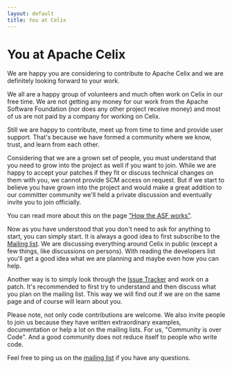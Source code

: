 ```yaml
---
layout: default
title: You at Celix
---
```


# You at Apache Celix

We are happy you are considering to contribute to Apache Celix and
we are definitely looking forward to your work.

We all are a happy group of volunteers and much often work on Celix
in our free time. We are not getting any money for our work from the
Apache Software Foundation (nor does any other project receive money)
and most of us are not paid by a company for working on Celix.

Still we are happy to contribute, meet up from time to time and
provide user support. That's because we have formed a community
where we know, trust, and learn from each other.

Considering that we are a grown set of people, you must understand
that you need to grow into the project as well if you want to join.
While we are happy to accept your patches if they fit or discuss
technical changes on them with you, we cannot provide SCM access
on request. But if we start to believe you have grown into the project
and would make a great addition to our committer community we'll
held a private discussion and eventually invite you to join officially.

You can read more about this on the page ["How the ASF works"](http://www.apache.org/foundation/how-it-works.html).

Now as you have understood that you don't need to ask for anything to start,
you can simply start. It is always a good idea to first subscribe to the
[Mailing list](/support/mailing-list.html). We are discussing everything
around Celix in public (except a few things, like discussions on persons).
With reading the developers list you'll get a good idea what we are planning
and maybe even how you can help.

Another way is to simply look through the [Issue Tracker](https://issues.apache.org/jira/browse/CELIX)
and work on a patch. It's recommended to first try to understand and then discuss
what you plan on the mailing list. This way we will find out if we are on
the same page and of course will learn about you.

Please note, not only code contributions are welcome. We also invite people
to join us because they have written extraordinary examples, documentation
or help a lot on the mailing lists. For us, "Community is over Code".
And a good community does not reduce itself to people who write code.

Feel free to ping us on the [mailing list](/support/mailing-list.html) if you have
any questions.